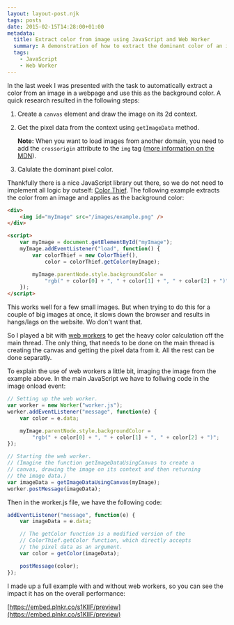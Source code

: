 ```yaml
---
layout: layout-post.njk
tags: posts
date: 2015-02-15T14:28:00+01:00
metadata:
  title: Extract color from image using JavaScript and Web Worker
  summary: A demonstration of how to extract the dominant color of an image with pure JavaScript. For performance optimization I utilized a web worker, which had a great impact.
  tags:
    - JavaScript
    - Web Worker
---
```


In the last week I was presented with the task to automatically extract a color from an
image in a webpage and use this as the background color. A quick research resulted in the
following steps:

1.  Create a `canvas` element and draw the image on its 2d context.

1.  Get the pixel data from the context using `getImageData` method.

    **Note:** When you want to load images from another domain, you need to add the `crossorigin`
    attribute to the `img` tag ([more information on the MDN](https://developer.mozilla.org/en-US/docs/Web/HTML/CORS_enabled_image)).

1.  Calulate the dominant pixel color.

Thankfully there is a nice JavaScript library out there, so we do not need to implement all
logic by outself: [Color Thief](http://lokeshdhakar.com/projects/color-thief/). The following
example extracts the color from an image and applies as the background color:

```html
<div>
	<img id="myImage" src="/images/example.png" />
</div>

<script>
	var myImage = document.getElementById("myImage");
	myImage.addEventListener("load", function() {
		var colorThief = new ColorThief(),
			color = colorThief.getColor(myImage);

		myImage.parentNode.style.backgroundColor =
			"rgb(" + color[0] + ", " + color[1] + ", " + color[2] + ")";
	});
</script>
```

This works well for a few small images. But when trying to do this for a couple of big images
at once, it slows down the browser and results in hangs/lags on the website. Wo don't want
that.

So I played a bit with [web workers](https://developer.mozilla.org/en-US/docs/Web/API/Web_Workers_API/basic_usage)
to get the heavy color calculation off the main thread. The only thing, that needs to be done
on the main thread is creating the canvas and getting the pixel data from it. All the rest can
be done separatly.

To explain the use of web workers a little bit, imaging the image from the example above. In the
main JavaScript we have to follwing code in the image onload event:

```js
// Setting up the web worker.
var worker = new Worker("worker.js");
worker.addEventListener("message", function(e) {
	var color = e.data;

	myImage.parentNode.style.backgroundColor =
		"rgb(" + color[0] + ", " + color[1] + ", " + color[2] + ")";
});

// Starting the web worker.
// (Imagine the function getImageDataUsingCanvas to create a
// canvas, drawing the image on its context and then returning
// the image data.)
var imageData = getImageDataUsingCanvas(myImage);
worker.postMessage(imageData);
```

Then in the worker.js file, we have the following code:

```js
addEventListener("message", function(e) {
	var imageData = e.data;

	// The getColor function is a modified version of the
	// ColorThief.getColor function, which directly accepts
	// the pixel data as an argument.
	var color = getColor(imageData);

	postMessage(color);
});
```

I made up a full example with and without web workers, so you can see the impact it has on the
overall performance:

[https://embed.plnkr.co/s1KlIF/preview](https://embed.plnkr.co/s1KlIF/preview)
